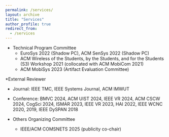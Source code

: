 ```yaml
---
permalink: /services/
layout: archive
title: "Services"
author_profile: true
redirect_from: 
  - /services
---
```


* Technical Program Committee
  * EuroSys 2022 (Shadow PC), ACM SenSys 2022 (Shadow PC)
  * ACM Wireless of the Students, by the Students, and for the Students (S3) Workshop 2021 (collocated with ACM MobiCom 2021)
  * ACM MobiSys 2023 (Artifact Evaluation Committee)

*External Reviewer	
  * Journal: IEEE TMC, IEEE Systems Journal, ACM IMWUT
  * Conference: BMVC 2024, ACM UIST 2024, IEEE VR 2024, ACM CSCW 2024, CogSci 2024, ISMAR 2023, IEEE VR 2023, HAI 2022, IEEE WCNC 2020, 2019, IEEE DySPAN 2018

* Others Organizing Committee	
  * IEEE/ACM COMSNETS 2025 (publicity co-chair)

